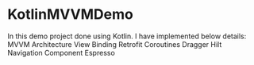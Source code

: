 # KotlinMVVMDemo
In this demo project done using Kotlin.
I have implemented below details:
MVVM Architecture
View Binding
Retrofit
Coroutines
Dragger Hilt
Navigation Component
Espresso
